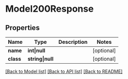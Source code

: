 # Model200Response

## Properties

Name | Type | Description | Notes
------------ | ------------- | ------------- | -------------
**name** | **int&vert;null** |  | [optional]
**class** | **string&vert;null** |  | [optional]

[[Back to Model list]](../../README.md#models) [[Back to API list]](../../README.md#api-endpoints) [[Back to README]](../../README.md)
